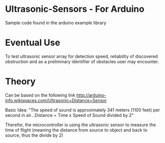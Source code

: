 # Ultrasonic-Sensors - For Arduino
Sample code found in the arduino example library

# Eventual Use
To test ultrasonic sensor array for detection speed, reliability of discovered obstruction and as a preliminary identifier of obstacles user may encounter.

# Theory
Can be based on the following link
http://arduino-info.wikispaces.com/Ultrasonic+Distance+Sensor

Basic Idea:
"The speed of sound is approximately 341 meters (1100 feet) per second in air...Distance = Time x Speed of Sound divided by 2"

Therefor, the microcontroller is using the ultrasonic sensor to measure the time of flight (meaning the distance from source to object and back to source, thus the divide by 2)
